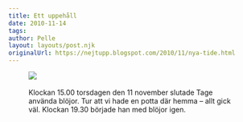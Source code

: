```yaml
---
title: Ett uppehåll
date: 2010-11-14
tags: 	
author: Pelle
layout: layouts/post.njk
originalUrl: https://nejtupp.blogspot.com/2010/11/nya-tide.html
---
```


<figure>
	<img src="../../../img/2010/11/Testbilder%2Bmed%2Bnya%2Bkameran-IMG_0013.jpg"><br><br><div style="text-align: left;">Klockan 15.00 torsdagen den 11 november slutade Tage använda blöjor. Tur att vi hade en potta där hemma – allt gick väl. Klockan 19.30 började han med blöjor igen.<br></div></div>
